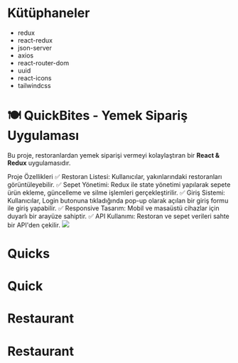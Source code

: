 # Kütüphaneler
- redux
- react-redux
- json-server
- axios
- react-router-dom
- uuid
- react-icons
- tailwindcss
# 🍽️ QuickBites - Yemek Sipariş Uygulaması

Bu proje, restoranlardan yemek siparişi vermeyi kolaylaştıran bir **React & Redux** uygulamasıdır.

Proje Özellikleri
✅ Restoran Listesi: Kullanıcılar, yakınlarındaki restoranları görüntüleyebilir.
✅ Sepet Yönetimi: Redux ile state yönetimi yapılarak sepete ürün ekleme, güncelleme ve silme işlemleri gerçekleştirilir.
✅ Giriş Sistemi: Kullanıcılar, Login butonuna tıkladığında pop-up olarak açılan bir giriş formu ile giriş yapabilir.
✅ Responsive Tasarım: Mobil ve masaüstü cihazlar için duyarlı bir arayüze sahiptir.
✅ API Kullanımı: Restoran ve sepet verileri sahte bir API'den çekilir.
![](QuickBites.gif)

# Quicks
# Quick
# Restaurant
# Restaurant
